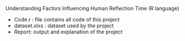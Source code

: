 Understanding Factors Influencing Human Reflection Time (R language)
- Code.r : file contains all code of this project
- dataset.xlxs : dataset used by the project
- Report: output and explanation of the project
